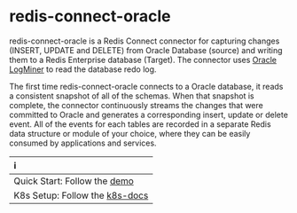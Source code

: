 # redis-connect-oracle

redis-connect-oracle is a Redis Connect connector for capturing changes (INSERT, UPDATE and DELETE) from Oracle Database (source) and writing them to a Redis Enterprise database (Target). The connector uses [Oracle LogMiner](https://docs.oracle.com/cd/B19306_01/server.102/b14215/logminer.htm#i1010243) to read the database redo log.

<p>
The first time redis-connect-oracle connects to a Oracle database, it reads a consistent snapshot of all of the schemas.
When that snapshot is complete, the connector continuously streams the changes that were committed to Oracle and generates a corresponding insert, update or delete event.
All of the events for each tables are recorded in a separate Redis data structure or module of your choice, where they can be easily consumed by applications and services.

| ℹ️ |
|:---------------------------|
| Quick Start: Follow the [demo](demo)|
| K8s Setup: Follow the [k8s-docs](k8s-docs)|